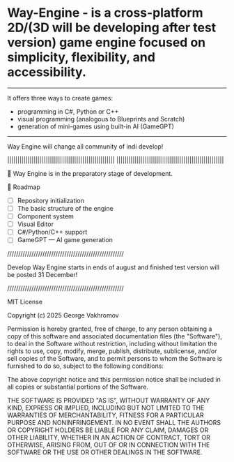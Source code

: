 # Way-Engine - is a cross-platform 2D/(3D will be developing after test version) game engine focused on simplicity, flexibility, and accessibility.

******************
It offers three ways to create games:
- programming in C#, Python or C++
- visual programming (analogous to Blueprints and Scratch)
- generation of mini-games using built-in AI (GameGPT)
******************

Way Engine will change all community of indi develop!

|||||||||||||||||||||||||||||||||||||||||||||||||||||
|||||||||||||||||||||||||||||||||||||||||||||||||||||

🚧 Way Engine is in the preparatory stage of development.


📍 Roadmap

- [ ] Repository initialization
- [ ] The basic structure of the engine
- [ ] Component system
- [ ] Visual Editor
- [ ] C#/Python/C++ support
- [ ] GameGPT — AI game generation

/////////////////////////////////////////////////////

Develop Way Engine starts in ends of august and finished test version will be posted 31 December!

/////////////////////////////////////////////////////




MIT License

Copyright (c) 2025 George Vakhromov

Permission is hereby granted, free of charge, to any person obtaining a copy
of this software and associated documentation files (the "Software"), to deal
in the Software without restriction, including without limitation the rights
to use, copy, modify, merge, publish, distribute, sublicense, and/or sell
copies of the Software, and to permit persons to whom the Software is
furnished to do so, subject to the following conditions:

The above copyright notice and this permission notice shall be included in all
copies or substantial portions of the Software.

THE SOFTWARE IS PROVIDED "AS IS", WITHOUT WARRANTY OF ANY KIND, EXPRESS OR
IMPLIED, INCLUDING BUT NOT LIMITED TO THE WARRANTIES OF MERCHANTABILITY,
FITNESS FOR A PARTICULAR PURPOSE AND NONINFRINGEMENT. IN NO EVENT SHALL THE
AUTHORS OR COPYRIGHT HOLDERS BE LIABLE FOR ANY CLAIM, DAMAGES OR OTHER
LIABILITY, WHETHER IN AN ACTION OF CONTRACT, TORT OR OTHERWISE, ARISING FROM,
OUT OF OR IN CONNECTION WITH THE SOFTWARE OR THE USE OR OTHER DEALINGS IN THE
SOFTWARE.

